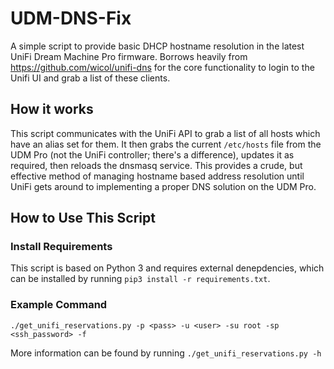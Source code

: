 # UDM-DNS-Fix

A simple script to provide basic DHCP hostname resolution in the latest UniFi Dream Machine Pro firmware. Borrows heavily from https://github.com/wicol/unifi-dns for the core functionality to login to the Unifi UI and grab a list of these clients.

## How it works

This script communicates with the UniFi API to grab a list of all hosts which have an alias set for them. It then grabs the current `/etc/hosts` file from the UDM Pro (not the UniFi controller; there's a difference), updates it as required, then reloads the dnsmasq service. This provides a crude, but effective method of managing hostname based address resolution until UniFi gets around to implementing a proper DNS solution on the UDM Pro.

## How to Use This Script

### Install Requirements
This script is based on Python 3 and requires external denepdencies, which can be installed by running `pip3 install -r requirements.txt`. 

### Example Command
```
./get_unifi_reservations.py -p <pass> -u <user> -su root -sp <ssh_password> -f
```

More information can be found by running `./get_unifi_reservations.py -h`